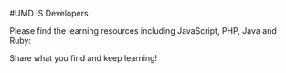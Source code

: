 #UMD IS Developers

Please find the learning resources including JavaScript, PHP, Java and Ruby:

Share what you find and keep learning!
